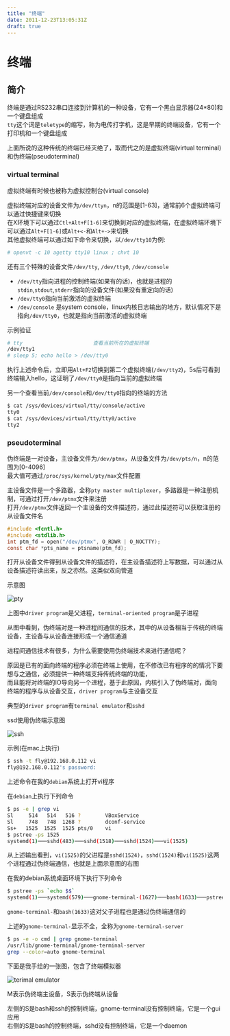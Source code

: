 ```yaml
---
title: "终端"
date: 2011-12-23T13:05:31Z
draft: true
---
```


# 终端

## 简介

终端是通过RS232串口连接到计算机的一种设备，它有一个黑白显示器(24*80)和一个键盘组成\
`tty`这个词是`teletype`的缩写，称为电传打字机，这是早期的终端设备，它有一个打印机和一个键盘组成

上面所说的这种传统的终端已经灭绝了，取而代之的是虚拟终端(virtual terminal)和伪终端(pseudoterminal)

### virtual terminal

虚拟终端有时候也被称为虚拟控制台(virtual console)

虚拟终端对应的设备文件为`/dev/ttyn`，n的范围是[1-63]，通常前6个虚拟终端可以通过快捷键来切换\
在X环境下可以通过`Ctl+Alt+F[1-6]`来切换到对应的虚拟终端，在虚拟终端环境下可以通过`Alt+F[1-6]`或`Alt+<-`和`Alt+->`来切换\
其他虚拟终端可以通过如下命令来切换，以`/dev/tty10`为例:

```sh
# openvt -c 10 agetty tty10 linux ; chvt 10
```

还有三个特殊的设备文件`/dev/tty`, `/dev/tty0`, `/dev/console`

* `/dev/tty`指向进程的控制终端(如果有的话)，也就是进程的`stdin`,`stdout`,`stderr`指向的设备文件(如果没有重定向的话)
* `/dev/tty0`指向当前激活的虚拟终端
* `/dev/console` 是system console，linux内核日志输出的地方，默认情况下是指向`/dev/tty0`，也就是指向当前激活的虚拟终端

示例验证

```sh
# tty                       查看当前所在的虚拟终端
/dev/tty1
# sleep 5; echo hello > /dev/tty0
```

执行上述命令后，立即用`Alt+F2`切换到第二个虚拟终端(`/dev/tty2`)，5s后可看到终端输入hello，这证明了`/dev/tty0`是指向当前的虚拟终端

另一个查看当前`/dev/console`和`/dev/tty0`指向的终端的方法

```sh
$ cat /sys/devices/virtual/tty/console/active
tty0
$ cat /sys/devices/virtual/tty/tty0/active
tty2
```

### pseudoterminal

伪终端是一对设备，主设备文件为`/dev/ptmx`，从设备文件为`/dev/pts/n`，n的范围为[0-4096]\
最大值可通过`/proc/sys/kernel/pty/max`文件配置

主设备文件是一个多路器，全称`pty master multiplexer`，多路器是一种注册机制，可通过打开`/dev/ptmx`文件来注册\
打开`/dev/ptmx`文件返回一个主设备的文件描述符，通过此描述符可以获取注册的从设备文件名

```c
#include <fcntl.h>
#include <stdlib.h>
int ptm_fd = open("/dev/ptmx", O_RDWR | O_NOCTTY);
const char *pts_name = ptsname(ptm_fd);
```

打开从设备文件得到从设备文件的描述符，在主设备描述符上写数据，可以通过从设备描述符读出来，反之亦然。这类似双向管道

示意图

![pty](/image/pty.png)

上图中`driver program`是父进程，`terminal-oriented program`是子进程

从图中看到，伪终端对是一种进程间通信的技术，其中的从设备相当于传统的终端设备，主设备与从设备连接形成一个通信通道

进程间通信技术有很多，为什么需要使用伪终端技术来进行通信呢？

原因是已有的面向终端的程序必须在终端上使用，在不修改已有程序的的情况下要想与之通信，必须提供一种终端支持传统终端的功能，\
而且能将对终端的IO导向另一个进程，基于此原因，内核引入了伪终端对，面向终端的程序与从设备交互，`driver program`与主设备交互

典型的`driver program`有`terminal emulator`和`sshd`

ssd使用伪终端示意图

![ssh](/image/ssh.png)

示例(在mac上执行)

```sh
$ ssh -t fly@192.168.0.112 vi
fly@192.168.0.112's password:
```

上述命令在我的`debian`系统上打开vi程序

在`debian`上执行下列命令

```sh
$ ps -e | grep vi
Sl     514   514   516 ?        VBoxService
Sl     748   748  1268 ?        dconf-service
Ss+   1525  1525  1525 pts/0    vi
$ pstree -ps 1525
systemd(1)───sshd(483)───sshd(1518)───sshd(1524)───vi(1525)
```

从上述输出看到，`vi(1525)`的父进程是`sshd(1524)`，`sshd(1524)`和`vi(1525)`这两个进程通过伪终端通信，也就是上面示意图的右图

在我的debian系统桌面环境下执行下列命令

```sh
$ pstree -ps `echo $$`
systemd(1)───systemd(579)───gnome-terminal-(1627)───bash(1633)───pstree(1646)
```

`gnome-terminal-`和`bash(1633)`这对父子进程也是通过伪终端通信的

上述的`gnome-terminal-`显示不全，全称为`gnome-terminal-server`

```sh
$ ps -e -o cmd | grep gnome-terminal
/usr/lib/gnome-terminal/gnome-terminal-server
grep --color=auto gnome-terminal
```

下面是我手绘的一张图，包含了终端模拟器

![terimal emulator](/image/terminal.png)

M表示伪终端主设备，S表示伪终端从设备

左侧的S是bash和ssh的控制终端，gnome-terminal没有控制终端，它是一个gui应用\
右侧的S是bash的控制终端，sshd没有控制终端，它是一个daemon
